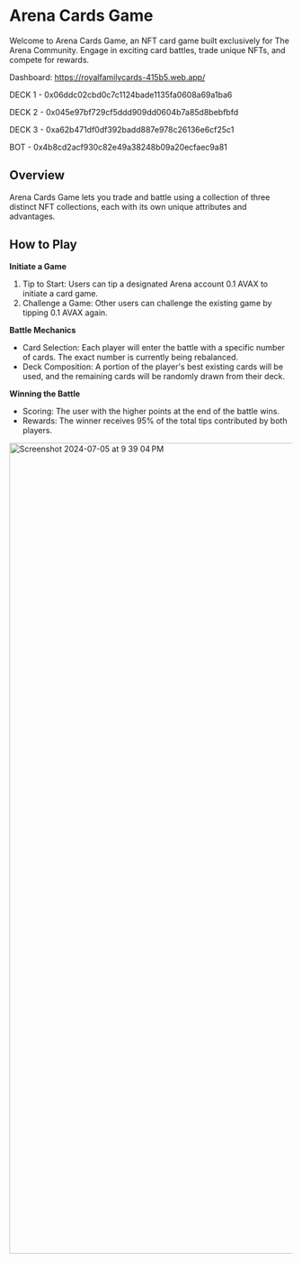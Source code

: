 # Arena Cards Game

Welcome to Arena Cards Game, an NFT card game built exclusively for The Arena Community. Engage in exciting card battles, trade unique NFTs, and compete for rewards.

Dashboard: https://royalfamilycards-415b5.web.app/

DECK 1 - 0x06ddc02cbd0c7c1124bade1135fa0608a69a1ba6

DECK 2 - 0x045e97bf729cf5ddd909dd0604b7a85d8bebfbfd

DECK 3 - 0xa62b471df0df392badd887e978c26136e6cf25c1

BOT - 0x4b8cd2acf930c82e49a38248b09a20ecfaec9a81

## Overview

Arena Cards Game lets you trade and battle using a collection of three distinct NFT collections, each with its own unique attributes and advantages.

## How to Play

**Initiate a Game**

1. Tip to Start: Users can tip a designated Arena account 0.1 AVAX to initiate a card game.
2. Challenge a Game: Other users can challenge the existing game by tipping 0.1 AVAX again.

**Battle Mechanics**

- Card Selection: Each player will enter the battle with a specific number of cards. The exact number is currently being rebalanced.
- Deck Composition: A portion of the player's best existing cards will be used, and the remaining cards will be randomly drawn from their deck.

**Winning the Battle**

- Scoring: The user with the higher points at the end of the battle wins.
- Rewards: The winner receives 95% of the total tips contributed by both players.


<img width="1440" alt="Screenshot 2024-07-05 at 9 39 04 PM" src="https://github.com/bicced/ArenaCardsGame/assets/20571074/973a773f-0e60-48c9-870c-033f5b5128cd">


